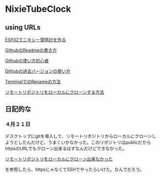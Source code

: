 # NixieTubeClock
## using URLs
[ESP32でニキシー管時計を作る](https://qiita.com/Gen-Gen-0504/items/9f885674f90cadf54797)

[GithubのReadmeの書き方](https://docs.github.com/ja/get-started/writing-on-github/getting-started-with-writing-and-formatting-on-github/basic-writing-and-formatting-syntax)　

[Githubの使い方初心者](https://www.kagoya.jp/howto/it-glossary/develop/howtousegithub/)　

[Githubの過去バージョンの使い方](https://qiita.com/mako5656/items/594b30137e7415ac608c)

[TerminalでのRenameの方法](http://adminweb.s25.xrea.com/command/file/index3.htmlf)

[リモートリポジトリをローカルにクローンする方法](https://docs.github.com/ja/repositories/creating-and-managing-repositories/cloning-a-repository)

## 日記的な

### ４月２１日

デスクトップにgitを導入して、リモートリポジトリからローカルにクローンしようとしたんだけど、うまくいかなかった。このリポジトリはpublicだからhttpsのURLでもクローン出来るはずなんだけどできなかった。

[リモートリポジトリをローカルにクローン出来なかった](https://qiita.com/fumikomatsu/items/3b539e79010a4808337c)

を参照したら、httpsじゃなくてSSHでやったらいけた。なんでだろう。

